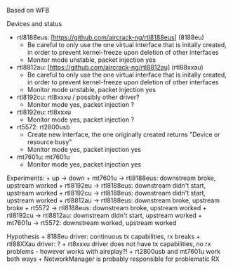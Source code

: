Based on WFB

Devices and status
* rtl8188eus: [https://github.com/aircrack-ng/rtl8188eus] (8188eu)
    - Be careful to only use the one virtual interface that is initally created, in order to prevent kernel-freeze upon
      deletion of other interfaces
    - Monitor mode unstable, packet injection yes
* rtl8812au:  [https://github.com/aircrack-ng/rtl8812au] (rtl88xxau)
    - Be careful to only use the one virtual interface that is initally created, in order to prevent kernel-freeze upon
      deletion of other interfaces
    - Monitor mode unstable, packet injection yes
* rtl8192cu:  rtl8xxxu / possibly other driver?
    - Monitor mode yes, packet injection ?
* rtl8192eu:  rtl8xxxu
    - Monitor mode yes, packet injection ?
* rt5572:     rt2800usb
    - Create new interface, the one originally created returns "Device or resource busy"
    - Monitor mode yes, packet injection yes
* mt7601u:    mt7601u
    - Monitor mode yes, packet injection yes

Experiments:
    + up         -> down
    + mt7601u    -> rtl8188eus: downstream broke, upstream worked
    + rtl8192eu  -> rtl8188eus: downstream didn't start, upstream worked
    + rtl8192cu  -> rtl8188eus: downstream didn't start, upstream worked
    + rtl8812au  -> rtl8188eus: downstream broke, upstream broke
    + rt5572     -> rtl8188eus: downstream broke, upstream worked 
    + rtl8192cu  -> rtl8812au:  downstream didn't start, upstream worked
    + mt7601u    -> rt5572:     downstream worked, upstream worked

Hypothesis
    + 8188eu driver: continuous tx capabilities, rx breaks
    + rtl88XXau driver: ?
    + rt8xxxu driver does not have tx capabilities, no rx problems - however works with aireplay?!
    + rt2800usb and mt7601u work both ways
    + NetworkManager is probably responsible for problematic RX
